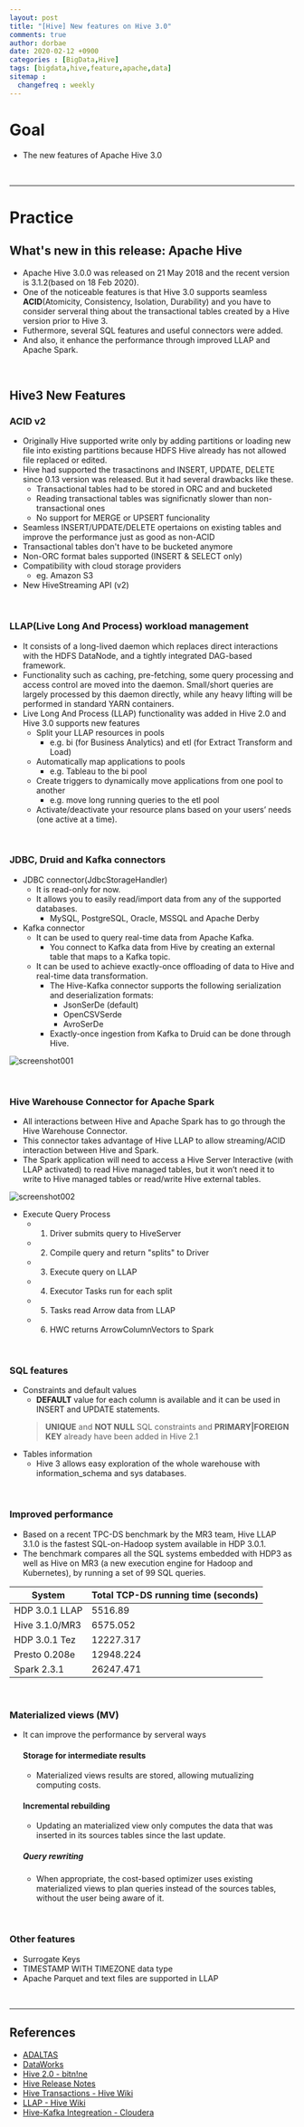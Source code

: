 ```yaml
---
layout: post
title: "[Hive] New features on Hive 3.0"
comments: true
author: dorbae
date: 2020-02-12 +0900
categories : [BigData,Hive]
tags: [bigdata,hive,feature,apache,data]
sitemap :
  changefreq : weekly
---
```


# Goal
* The new features of Apache Hive 3.0

<br />

---------------

# Practice

## What's new in this release: Apache Hive
* Apache Hive 3.0.0 was released on 21 May 2018 and the recent version is 3.1.2(based on 18 Feb 2020).
* One of the noticeable features is that Hive 3.0 supports seamless **ACID**(Atomicity, Consistency, Isolation, Durability) and you have to consider serveral thing about the transactional tables created by a Hive version prior to Hive 3.
* Futhermore, several SQL features and useful connectors were added.
* And also, it enhance the performance through improved LLAP and Apache Spark.

<br />

## Hive3 New Features
### ACID v2
* Originally Hive supported write only by adding partitions or loading new file into existing partitions because HDFS Hive already has not allowed file replaced or edited.
* Hive had supported the trasactinons and INSERT, UPDATE, DELETE since 0.13 version was released. But it had several drawbacks like these.
    * Transactional tables had to be stored in ORC and and bucketed
    * Reading transactional tables was significnatly slower than non-transactional ones
    * No support for MERGE or UPSERT funcionality
* Seamless INSERT/UPDATE/DELETE opertaions on existing tables and improve the performance just as good as non-ACID
* Transactional tables don't have to be bucketed anymore
* Non-ORC format bales supported (INSERT & SELECT only)
* Compatibility with cloud storage providers
    * eg. Amazon S3
* New HiveStreaming API (v2)

<br />

### LLAP(Live Long And Process) workload management
* It consists of a long-lived daemon which replaces direct interactions with the HDFS DataNode, and a tightly integrated DAG-based framework.
* Functionality such as caching, pre-fetching, some query processing and access control are moved into the daemon.  Small/short queries are largely processed by this daemon directly, while any heavy lifting will be performed in standard YARN containers.
* Live Long And Process (LLAP) functionality was added in Hive 2.0 and Hive 3.0 supports new features
    * Split your LLAP resources in pools
        * e.g. bi (for Business Analytics) and etl (for Extract Transform and Load)
    * Automatically map applications to pools
        * e.g. Tableau to the bi pool
    * Create triggers to dynamically move applications from one pool to another
        * e.g. move long running queries to the etl pool
    * Activate/deactivate your resource plans based on your users’ needs (one active at a time).

<br />

### JDBC, Druid and Kafka connectors
* JDBC connector(JdbcStorageHandler)
    * It is read-only for now.
    * It allows you to easily read/import data from any of the supported databases.
        * MySQL, PostgreSQL, Oracle, MSSQL and Apache Derby
* Kafka connector
    * It can be used to query real-time data from Apache Kafka.
        * You connect to Kafka data from Hive by creating an external table that maps to a Kafka topic.
    * It can be used to achieve exactly-once offloading of data to Hive and real-time data transformation.
        * The Hive-Kafka connector supports the following serialization and deserialization formats:
            * JsonSerDe (default)
            * OpenCSVSerde
            * AvroSerDe
        * Exactly-once ingestion from Kafka to Druid can be done through Hive.

![screenshot001](/assets/images/posts/2020/02/2020-02-12-bigdata-hive-hive3newfeature-001.png)

<br />

### Hive Warehouse Connector for Apache Spark
* All interactions between Hive and Apache Spark has to go through the Hive Warehouse Connector.
* This connector takes advantage of Hive LLAP to allow streaming/ACID interaction between Hive and Spark.
* The Spark application will need to access a Hive Server Interactive (with LLAP activated) to read Hive managed tables, but it won’t need it to write to Hive managed tables or read/write Hive external tables.

![screenshot002](/assets/images/posts/2020/02/2020-02-12-bigdata-hive-hive3newfeature-002.png)

* Execute Query Process
    * 1. Driver submits query to HiveServer
    * 2. Compile query and return "splits" to Driver
    * 3. Execute query on LLAP
    * 4. Executor Tasks run for each split
    * 5. Tasks read Arrow data from LLAP
    * 6. HWC returns ArrowColumnVectors to Spark

<br />

### SQL features
* Constraints and default values
    * **DEFAULT** value for each column is available and it can be used in INSERT and UPDATE statements.
    > **UNIQUE** and **NOT NULL** SQL constraints and **PRIMARY|FOREIGN KEY** already have been added in Hive 2.1
* Tables information
    * Hive 3 allows easy exploration of the whole warehouse with information_schema and sys databases.

<br />

### Improved performance
* Based on a recent TPC-DS benchmark by the MR3 team, Hive LLAP 3.1.0 is the fastest SQL-on-Hadoop system available in HDP 3.0.1.
* The benchmark compares all the SQL systems embedded with HDP3 as well as Hive on MR3 (a new execution engine for Hadoop and Kubernetes), by running a set of 99 SQL queries.

| System | Total TCP-DS running time (seconds) |
| --- | --- |
| HDP 3.0.1 LLAP | 5516.89 |
| Hive 3.1.0/MR3 | 6575.052 |
| HDP 3.0.1 Tez | 12227.317 |
| Presto 0.208e	| 12948.224 |
| Spark 2.3.1 | 26247.471 |

<br />

### Materialized views (MV)
* It can improve the performance by serveral ways
    #### Storage for intermediate results
    * Materialized views results are stored, allowing mutualizing computing costs.
    #### Incremental rebuilding
    * Updating an materialized view only computes the data that was inserted in its sources tables since the last update.
    ##### Query rewriting
    * When appropriate, the cost-based optimizer uses existing materialized views to plan queries instead of the sources tables, without the user being aware of it.

<br />

### Other features
* Surrogate Keys
* TIMESTAMP WITH TIMEZONE data type
* Apache Parquet and text files are supported in LLAP

<br />

------------

## References
* [ADALTAS](https://www.adaltas.com/en/2019/07/25/hive-3-features-tips-tricks/)
* [DataWorks](https://www.slideshare.net/Hadoop_Summit/what-is-new-in-apache-hive-30)
* [Hive 2.0 - bitn!ne](https://bitnine.net/blog-computing/about-hive-3-hive-2-0/)
* [Hive Release Notes](https://hive.apache.org/downloads.html)
* [Hive Transactions - Hive Wiki](https://cwiki.apache.org/confluence/display/Hive/Hive+Transactions)
* [LLAP - Hive Wiki](https://cwiki.apache.org/confluence/display/Hive/LLAP)
* [Hive-Kafka Integreation - Cloudera](https://docs.cloudera.com/HDPDocuments/HDF3/HDF-3.3.1/kafka-hive-integration/content/hive-kafka-integration.html)